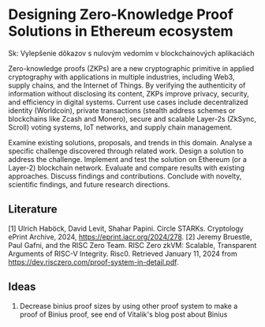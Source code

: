 # Designing Zero-Knowledge Proof Solutions in Ethereum ecosystem

Sk: Vylepšenie dôkazov s nulovým vedomím v blockchainových aplikaciách

Zero-knowledge proofs (ZKPs) are a new cryptographic primitive in applied
cryptography with applications in multiple industries, including Web3, supply
chains, and the Internet of Things. By verifying the authenticity of
information without disclosing its content, ZKPs improve privacy, security,
and efficiency in digital systems. Current use cases include
decentralized identity (Worldcoin), private transactions (stealth address schemes
or blockchains like Zcash and Monero), secure and scalable Layer-2s (ZkSync, Scroll)
voting systems, IoT networks, and supply chain management.

Examine existing solutions, proposals, and trends in this domain. Analyse a
specific challenge discovered through related work. Design a solution to
address the challenge. Implement and test the solution on Ethereum (or a
Layer-2) blockchain network. Evaluate and compare results with existing
approaches. Discuss findings and contributions. Conclude with novelty,
scientific findings, and future research directions.

## Literature

[1] Ulrich Haböck, David Levit, Shahar Papini. Circle STARKs. Cryptology ePrint Archive, 2024, https://eprint.iacr.org/2024/278.
[2] Jeremy Bruestle, Paul Gafni, and the RISC Zero Team. RISC Zero zkVM: Scalable, Transparent Arguments of RISC-V Integrity. Risc0. Retrieved January 11, 2024 from https://dev.risczero.com/proof-system-in-detail.pdf.

## Ideas

1. Decrease binius proof sizes by using other proof system to make a proof of
   Binius proof, see end of Vitalik's blog post about Binius

